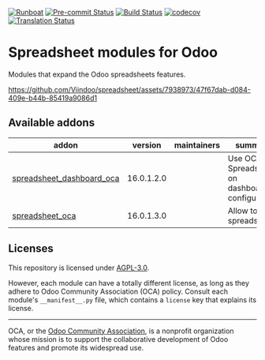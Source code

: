 
[![Runboat](https://img.shields.io/badge/runboat-Try%20me-875A7B.png)](https://runboat.odoo-community.org/builds?repo=OCA/spreadsheet&target_branch=16.0)
[![Pre-commit Status](https://github.com/OCA/spreadsheet/actions/workflows/pre-commit.yml/badge.svg?branch=16.0)](https://github.com/OCA/spreadsheet/actions/workflows/pre-commit.yml?query=branch%3A16.0)
[![Build Status](https://github.com/OCA/spreadsheet/actions/workflows/test.yml/badge.svg?branch=16.0)](https://github.com/OCA/spreadsheet/actions/workflows/test.yml?query=branch%3A16.0)
[![codecov](https://codecov.io/gh/OCA/spreadsheet/branch/16.0/graph/badge.svg)](https://codecov.io/gh/OCA/spreadsheet)
[![Translation Status](https://translation.odoo-community.org/widgets/spreadsheet-16-0/-/svg-badge.svg)](https://translation.odoo-community.org/engage/spreadsheet-16-0/?utm_source=widget)

<!-- /!\ do not modify above this line -->

# Spreadsheet modules for Odoo

Modules that expand the Odoo spreadsheets features.

https://github.com/Viindoo/spreadsheet/assets/7938973/47f67dab-d084-409e-b44b-85419a9086d1

<!-- /!\ do not modify below this line -->

<!-- prettier-ignore-start -->

[//]: # (addons)

Available addons
----------------
addon | version | maintainers | summary
--- | --- | --- | ---
[spreadsheet_dashboard_oca](spreadsheet_dashboard_oca/) | 16.0.1.2.0 |  | Use OCA Spreadsheets on dashboards configuration
[spreadsheet_oca](spreadsheet_oca/) | 16.0.1.3.0 |  | Allow to edit spreadsheets

[//]: # (end addons)

<!-- prettier-ignore-end -->

## Licenses

This repository is licensed under [AGPL-3.0](LICENSE).

However, each module can have a totally different license, as long as they adhere to Odoo Community Association (OCA)
policy. Consult each module's `__manifest__.py` file, which contains a `license` key
that explains its license.

----
OCA, or the [Odoo Community Association](http://odoo-community.org/), is a nonprofit
organization whose mission is to support the collaborative development of Odoo features
and promote its widespread use.
